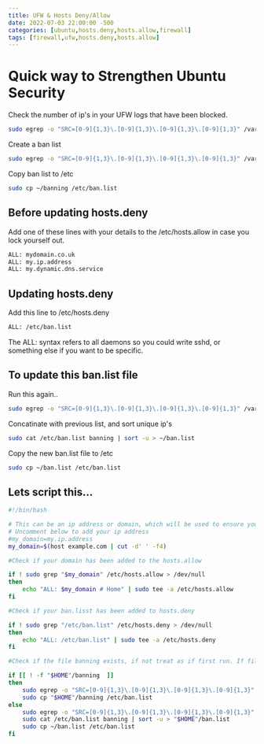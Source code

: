 ```yaml
---
title: UFW & Hosts Deny/Allow
date: 2022-07-03 22:00:00 -500
categories: [ubuntu,hosts.deny,hosts.allow,firewall]
tags: [firewall,ufw,hosts.deny,hosts.allow]
---
```

# Quick way to Strengthen Ubuntu Security

Check the number of ip's in your UFW logs that have been blocked.

```bash
sudo egrep -o "SRC=[0-9]{1,3}\.[0-9]{1,3}\.[0-9]{1,3}\.[0-9]{1,3}" /var/log/ufw.log | sort -u | wc -l
```

Create a ban list

```bash
sudo egrep -o "SRC=[0-9]{1,3}\.[0-9]{1,3}\.[0-9]{1,3}\.[0-9]{1,3}" /var/log/ufw.log | sort -u | cut -d= -f2 > ~/banning
```

Copy ban list to /etc

```bash
sudo cp ~/banning /etc/ban.list
```

## Before updating hosts.deny

Add one of these lines with your details to the /etc/hosts.allow in case you lock yourself out.

```bash
ALL: mydomain.co.uk
ALL: my.ip.address
ALL: my.dynamic.dns.service
```

## Updating hosts.deny

Add this line to /etc/hosts.deny

```bash
ALL: /etc/ban.list
```

The ALL: syntax refers to all daemons so you could write sshd, or something else if you want to be specific.

## To update this ban.list file

Run this again..

```bash
sudo egrep -o "SRC=[0-9]{1,3}\.[0-9]{1,3}\.[0-9]{1,3}\.[0-9]{1,3}" /var/log/ufw.log | sort -u | cut -d= -f2 > ~/banning
```

Concatinate with previous list, and sort unique ip's

```bash
sudo cat /etc/ban.list banning | sort -u > ~/ban.list 
```
Copy the new ban.list file to /etc

```bash
sudo cp ~/ban.list /etc/ban.list 
```

## Lets script this...

```bash
#!/bin/bash

# This can be an ip address or domain, which will be used to ensure you don't lock yourself out. 
# Uncomment below to add your ip address
#my_domain=my.ip.address
my_domain=$(host example.com | cut -d' ' -f4)

#Check if your domain has been added to the hosts.allow

if ! sudo grep "$my_domain" /etc/hosts.allow > /dev/null
then
	echo "ALL: $my_domain # Home" | sudo tee -a /etc/hosts.allow
fi

#Check if your ban.lisst has been added to hosts.deny

if ! sudo grep "/etc/ban.list" /etc/hosts.deny > /dev/null
then
	echo "ALL: /etc/ban.list" | sudo tee -a /etc/hosts.deny
fi

#Check if the file banning exists, if not treat as if first run. If file exists, concatenate the new banning file with the existing ban.list, sort unique and move the new list to the correct location.

if [[ ! -f "$HOME"/banning  ]]
then
	sudo egrep -o "SRC=[0-9]{1,3}\.[0-9]{1,3}\.[0-9]{1,3}\.[0-9]{1,3}" /var/log/ufw.log | sort -u | cut -d= -f2 > "$HOME"/banning
	sudo cp "$HOME"/banning /etc/ban.list
else
	sudo egrep -o "SRC=[0-9]{1,3}\.[0-9]{1,3}\.[0-9]{1,3}\.[0-9]{1,3}" /var/log/ufw.log | sort -u | cut -d= -f2 > "$HOME"/banning
	sudo cat /etc/ban.list banning | sort -u > "$HOME"/ban.list
	sudo cp ~/ban.list /etc/ban.list
fi

```
